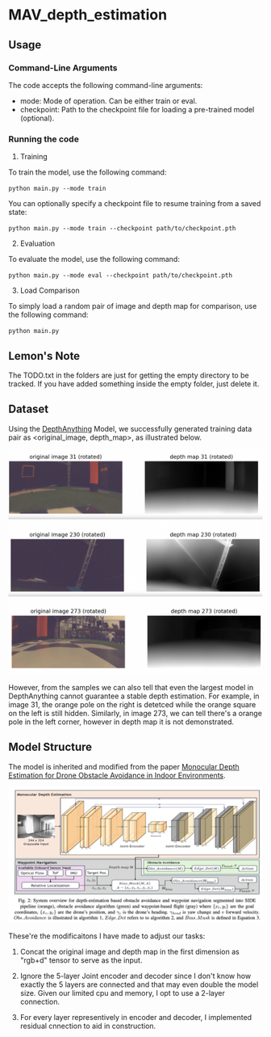 # MAV_depth_estimation

## Usage

### Command-Line Arguments

The code accepts the following command-line arguments:

- mode: Mode of operation. Can be either train or eval.
- checkpoint: Path to the checkpoint file for loading a pre-trained model (optional).

### Running the code

1. Training

To train the model, use the following command:

`python main.py --mode train`

You can optionally specify a checkpoint file to resume training from a saved state:

`python main.py --mode train --checkpoint path/to/checkpoint.pth`

2. Evaluation

To evaluate the model, use the following command:

`python main.py --mode eval --checkpoint path/to/checkpoint.pth`

3. Load Comparison

To simply load a random pair of image and depth map for comparison, use the following command:

`python main.py`

## Lemon's Note

The TODO.txt in the folders are just for getting the empty directory to be tracked. If you have added something inside the empty folder, just delete it. 

## Dataset 

Using the [DepthAnything](https://github.com/LiheYoung/Depth-Anything?tab=readme-ov-file) Model, we successfully generated training data pair as <original_image, depth_map>, as illustrated below.

![image](./assets/training_data_1.png)

However, from the samples we can also tell that even the largest model in DepthAnything cannot guarantee a stable depth estimation. For example, in image 31, the orange pole on the right is detetced while the orange square on the left is still hidden. Similarly, in image 273, we can tell there's a orange pole in the left corner, however in depth map it is not demonstrated. 


## Model Structure

The model is inherited and modified from the paper [Monocular Depth Estimation for Drone Obstacle Avoidance in Indoor
Environments](https://www-video.eecs.berkeley.edu/papers/Drone_Paper_V_Final.pdf). 

![image](./assets/original_model_structure.png)

These're the modificaitons I have made to adjust our tasks:

1. Concat the original image and depth map in the first dimension as "rgb+d" tensor to serve as the input.

2. Ignore the 5-layer Joint encoder and decoder since I don't know how exactly the 5 layers are connected and that may even double the model size. Given our limited cpu and memory, I opt to use a 2-layer connection.

3. For every layer representively in encoder and decoder, I implemented residual cnnection to aid in construction.